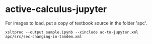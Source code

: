 # active-calculus-jupyter

For images to load, put a copy of textbook source in the folder 'apc'.

```
xsltproc --output sample.ipynb --xinclude ac-to-jupyter.xml apc/src/sec-changing-in-tandem.xml
```